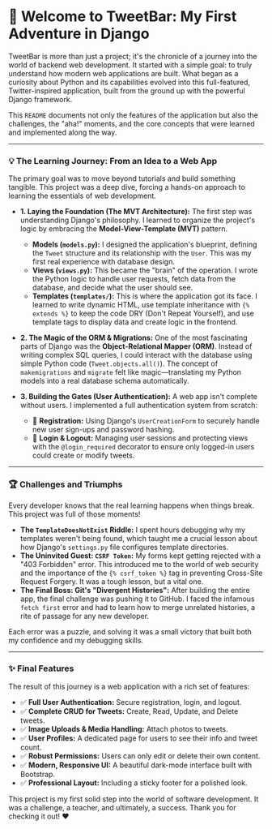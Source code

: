 # 🚀 Welcome to TweetBar: My First Adventure in Django

TweetBar is more than just a project; it's the chronicle of a journey into the world of backend web development. It started with a simple goal: to truly understand how modern web applications are built. What began as a curiosity about Python and its capabilities evolved into this full-featured, Twitter-inspired application, built from the ground up with the powerful Django framework.

This `README` documents not only the features of the application but also the challenges, the "aha!" moments, and the core concepts that were learned and implemented along the way.

---

### 💡 The Learning Journey: From an Idea to a Web App

The primary goal was to move beyond tutorials and build something tangible. This project was a deep dive, forcing a hands-on approach to learning the essentials of web development.

* **1. Laying the Foundation (The MVT Architecture):** The first step was understanding Django's philosophy. I learned to organize the project's logic by embracing the **Model-View-Template (MVT)** pattern.
    * **Models (`models.py`):** I designed the application's blueprint, defining the `Tweet` structure and its relationship with the `User`. This was my first real experience with database design.
    * **Views (`views.py`):** This became the "brain" of the operation. I wrote the Python logic to handle user requests, fetch data from the database, and decide what the user should see.
    * **Templates (`templates/`):** This is where the application got its face. I learned to write dynamic HTML, use template inheritance with `{% extends %}` to keep the code DRY (Don't Repeat Yourself), and use template tags to display data and create logic in the frontend.

* **2. The Magic of the ORM & Migrations:** One of the most fascinating parts of Django was the **Object-Relational Mapper (ORM)**. Instead of writing complex SQL queries, I could interact with the database using simple Python code (`Tweet.objects.all()`). The concept of `makemigrations` and `migrate` felt like magic—translating my Python models into a real database schema automatically.

* **3. Building the Gates (User Authentication):** A web app isn't complete without users. I implemented a full authentication system from scratch:
    * 🔑 **Registration:** Using Django's `UserCreationForm` to securely handle new user sign-ups and password hashing.
    * 🔑 **Login & Logout:** Managing user sessions and protecting views with the `@login_required` decorator to ensure only logged-in users could create or modify tweets.

---

### 🏆 Challenges and Triumphs

Every developer knows that the real learning happens when things break. This project was full of those moments!

* **The `TemplateDoesNotExist` Riddle:** I spent hours debugging why my templates weren't being found, which taught me a crucial lesson about how Django's `settings.py` file configures template directories.
* **The Uninvited Guest: `CSRF Token`:** My forms kept getting rejected with a "403 Forbidden" error. This introduced me to the world of web security and the importance of the `{% csrf_token %}` tag in preventing Cross-Site Request Forgery. It was a tough lesson, but a vital one.
* **The Final Boss: Git's "Divergent Histories":** After building the entire app, the final challenge was pushing it to GitHub. I faced the infamous `fetch first` error and had to learn how to merge unrelated histories, a rite of passage for any new developer.

Each error was a puzzle, and solving it was a small victory that built both my confidence and my debugging skills.

---

### ✨ Final Features

The result of this journey is a web application with a rich set of features:

* ✅ **Full User Authentication:** Secure registration, login, and logout.
* ✅ **Complete CRUD for Tweets:** Create, Read, Update, and Delete tweets.
* ✅ **Image Uploads & Media Handling:** Attach photos to tweets.
* ✅ **User Profiles:** A dedicated page for users to see their info and tweet count.
* ✅ **Robust Permissions:** Users can only edit or delete their own content.
* ✅ **Modern, Responsive UI:** A beautiful dark-mode interface built with Bootstrap.
* ✅ **Professional Layout:** Including a sticky footer for a polished look.

This project is my first solid step into the world of software development. It was a challenge, a teacher, and ultimately, a success. Thank you for checking it out! ❤️
